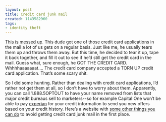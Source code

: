 ```yaml
---
layout: post
title: Credit card junk mail
created: 1143582960
tags:
- identity theft
---
```

[This is messed up](http://www.cockeyed.com/citizen/creditcard/application.shtml). This dude got one of those credit card applications in the mail a lot of us gets on a regular basis. Just like me, he usually tears them up and throws them away. But this time, he decided to tear it up, tape it back together, and fill it out to see if he’d still get the credit card in the mail. Guess what, sure enough, he GOT THE CREDIT CARD. Whhhhaaaaaaat.... The credit card company accepted a TORN UP credit card application. That’s some scary shit.

So I did some hunting. Rather than dealing with credit card applications, I’d rather not get them at all, so I don’t have to worry about them. Apparently, you can call 1.888.5OPTOUT to have your name removed from lists that major credit bureaus sell to marketers--so for example Capital One won’t be able to pay [experian](http://www.experian.com/) for your credit information to send you new offers based on your credit history. Here’s a website with [some other things you can do](http://www.creditinfocenter.com/cards/preventSellLists.shtml) to avoid getting credit card junk mail in the first place. 

